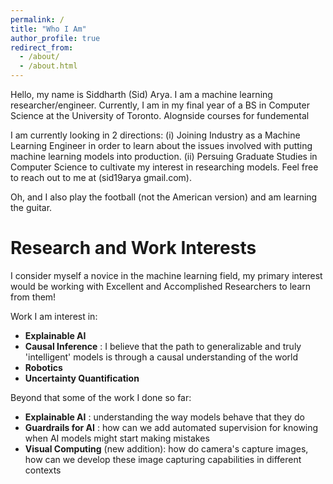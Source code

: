 ```yaml
---
permalink: /
title: "Who I Am"
author_profile: true
redirect_from: 
  - /about/
  - /about.html
---
```


Hello, my name is Siddharth (Sid) Arya. I am a machine learning researcher/engineer. Currently, I am in my final year of a BS in Computer Science at the University of Toronto. Alognside courses for fundemental 

I am currently looking in 2 directions: (i) Joining Industry as a Machine Learning Engineer in order to learn about the issues involved with putting machine learning models into production. (ii) Persuing Graduate Studies in Computer Science to cultivate my interest in researching models. Feel free to reach out to me at (sid19arya <at> gmail.com).

Oh, and I also play the football (not the American version) and am learning the guitar. 

Research and Work Interests
======
I consider myself a novice in the machine learning field, my primary interest would be working with Excellent and Accomplished Researchers to learn from them! 

Work I am interest in:

- **Explainable AI** 
- **Causal Inference** : I believe that the path to generalizable and truly 'intelligent' models is through a causal understanding of the world
- **Robotics**
- **Uncertainty Quantification**

Beyond that some of the work I done so far:

- **Explainable AI** : understanding the way models behave that they do
- **Guardrails for AI** : how can we add automated supervision for knowing when AI models might start making mistakes
- **Visual Computing** (new addition): how do camera's capture images, how can we develop these image capturing capabilities in different contexts

